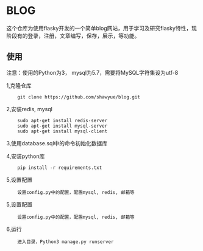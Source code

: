 # BLOG

这个仓库为使用flasky开发的一个简单blog网站，用于学习及研究flasky特性，现阶段有的登录，注册，文章编写，保存，展示，等功能。

## 使用

注意：使用的Python为3， mysql为5.7，需要将MySQL字符集设为utf-8

1,克隆仓库

        git clone https://github.com/shawyue/blog.git

2,安装redis, mysql

        sudo apt-get install redis-server
        sudo apt-get install mysql-server
        sudo apt-get install mysql-client

3,使用database.sql中的命令初始化数据库

4,安装python库

        pip install -r requirements.txt

5,设置配置

        设置config.py中的配置，配置mysql, redis, 邮箱等
 
5,设置配置

        设置config.py中的配置，配置mysql, redis, 邮箱等

6,运行

        进入目录，Python3 manage.py runserver
